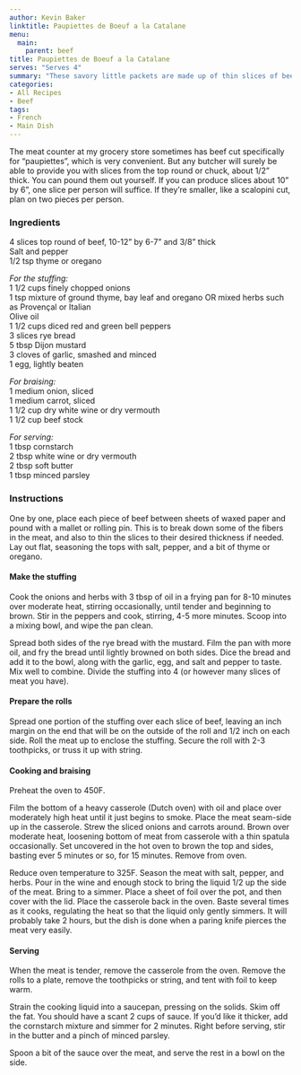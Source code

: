 ```yaml
---
author: Kevin Baker
linktitle: Paupiettes de Boeuf a la Catalane
menu:
  main:
    parent: beef
title: Paupiettes de Boeuf a la Catalane
serves: "Serves 4"
summary: "These savory little packets are made up of thin slices of beef filled with onions, peppers, and savory bread crumbs, rolled tight and braised until tender. It’s an intensely flavorful and elegant dish made from inexpensive ingredients."
categories:
- All Recipes
- Beef
tags:
- French
- Main Dish
---
```

The meat counter at my grocery store sometimes has beef cut specifically for “paupiettes”, which is very convenient. But any butcher will surely be able to provide you with slices from the top round or chuck, about 1/2” thick. You can pound them out yourself.  If you can produce slices about 10” by 6”, one slice per person will suffice. If they’re smaller, like a scalopini cut, plan on two pieces per person.  
### Ingredients

<div class="ingredient-list">

4 slices top round of beef, 10-12” by 6-7” and 3/8” thick  
Salt and pepper  
1/2 tsp thyme or oregano  
  
*For the stuffing:*  
1 1/2 cups finely chopped onions  
1 tsp mixture of ground thyme, bay leaf and oregano OR mixed herbs such as Provençal or Italian  
Olive oil  
1 1/2 cups diced red and green bell peppers  
3 slices rye bread  
5 tbsp Dijon mustard  
3 cloves of garlic, smashed and minced  
1 egg, lightly beaten  
  
*For braising:*  
1 medium onion, sliced  
1 medium carrot, sliced  
1 1/2 cup dry white wine or dry vermouth  
1 1/2 cup beef stock  
  
*For serving:*  
1 tbsp cornstarch   
2 tbsp white wine or dry vermouth  
2 tbsp soft butter  
1 tbsp minced parsley   

</div>

### Instructions
One by one, place each piece of beef between sheets of waxed paper and pound with a mallet or rolling pin.  This is to break down some of the fibers in the meat, and also to thin the slices to their desired thickness if needed.  Lay out flat, seasoning the tops with salt, pepper, and a bit of thyme or oregano.

#### Make the stuffing
Cook the onions and herbs with 3 tbsp of oil in a frying pan for 8-10 minutes over moderate heat, stirring occasionally, until tender and beginning to brown. Stir in the peppers and cook, stirring, 4-5 more minutes. Scoop into a mixing bowl, and wipe the pan clean.

Spread both sides of the rye bread with the mustard.  Film the pan with more oil, and fry the bread until lightly browned on both sides. Dice the bread and add it to the bowl, along with the garlic, egg, and salt and pepper to taste. Mix well to combine.  Divide the stuffing into 4 (or however many slices of meat you have).

#### Prepare the rolls
Spread one portion of the stuffing over each slice of beef, leaving an inch margin on the end that will be on the outside of the roll and 1/2 inch on each side. Roll the meat up to enclose the stuffing. Secure the roll with 2-3 toothpicks, or truss it up with string.

#### Cooking and braising
Preheat the oven to 450F.

Film the bottom of a heavy casserole (Dutch oven) with oil and place over moderately high heat until it just begins to smoke. Place the meat seam-side up in the casserole. Strew the sliced onions and carrots around. Brown over moderate heat, loosening bottom of meat from casserole with a thin spatula occasionally.  Set uncovered in the hot oven to brown the top and sides, basting ever 5 minutes or so, for 15 minutes. Remove from oven.

Reduce oven temperature to 325F. Season the meat with salt, pepper, and herbs. Pour in the wine and enough stock to bring the liquid 1/2 up the side of the meat. Bring to a simmer.  Place a sheet of foil over the pot, and then cover with the lid.  Place the casserole back in the oven. Baste several times as it cooks, regulating the heat so that the liquid only gently simmers.  It will probably take 2 hours, but the dish is done when a paring knife pierces the meat very easily.

#### Serving
When the meat is tender, remove the casserole from the oven. Remove the rolls to a plate, remove the toothpicks or string, and tent with foil to keep warm. 

Strain the cooking liquid into a saucepan, pressing on the solids. Skim off the fat.  You should have a scant 2 cups of sauce.  If you’d like it thicker, add the cornstarch mixture and simmer for 2 minutes.  Right before serving, stir in the butter and a pinch of minced parsley. 

Spoon a bit of the sauce over the meat, and serve the rest in a bowl on the side.
